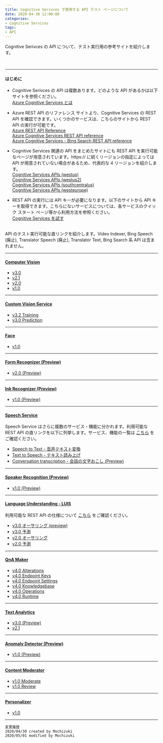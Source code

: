 ```yaml
---
title: Cognitive Serivces で使用する API テスト ページについて
date: 2020-04-30 12:00:00
categories:
- Cognitive Services
tags:
- API
---
```

Cognitive Serivces の API について、テスト実行用の参考サイトを紹介します。
<!-- more -->
<br>

***
#### はじめに
- Cognitive Serivces の API は複数あります。どのような API があるかは以下サイトを参照ください。  
[Azure Cognitive Services とは](https://docs.microsoft.com/ja-jp/azure/cognitive-services/welcome)  

- Azure REST API のリファレンス サイトより、Cognitive Services の REST API を確認できます。いくつかのサービスは、こちらのサイトから REST API の実行が可能です。  
[Azure REST API Reference](https://docs.microsoft.com/en-us/rest/api/azure/)  
[Azure Cognitive Services REST API reference](https://docs.microsoft.com/en-us/rest/api/cognitiveservices/)  
[Azure Cognitive Services - Bing Search REST API reference](https://docs.microsoft.com/en-us/rest/api/cognitiveservices-bingsearch/)  

- Cognitive Services 関連の API をまとめたサイトにも REST API を実行可能なページが用意されています。https:// に続くリージョンの指定によっては API が用意されていない場合があるため、代表的な 4 リージョンを紹介します。  
[Cognitive Services APIs (westus)](https://westus.dev.cognitive.microsoft.com/docs/services)  
[Cognitive Services APIs (westus2)](https://westus2.dev.cognitive.microsoft.com/docs/services)  
[Cognitive Services APIs (southcentralus)](https://southcentralus.dev.cognitive.microsoft.com/docs/services)  
[Cognitive Services APIs (westeurope)](https://westeurope.dev.cognitive.microsoft.com/docs/services)  

- REST API の実行には API キーが必要になります。以下のサイトから API キーを取得できます。こちらにないサービスについては、各サービスのクイック スタート ページ等から利用方法を参照ください。  
[Cognitive Services を試す](https://azure.microsoft.com/ja-jp/try/cognitive-services/)  

<br>API のテスト実行可能な直リンクを紹介します。Video Indexer, Bing Speech (廃止), Translator Speech (廃止), Translator Text, Bing Search 系 API は含まれません。

***
#### [Computer Vision](https://docs.microsoft.com/ja-jp/azure/cognitive-services/computer-vision/)
- [v3.0](https://westcentralus.dev.cognitive.microsoft.com/docs/services/computer-vision-v3-ga/operations/5d986960601faab4bf452005)  
- [v2.1](https://westus.dev.cognitive.microsoft.com/docs/services/5cd27ec07268f6c679a3e641/operations/56f91f2e778daf14a499f21b)  
- [v2.0](https://westus.dev.cognitive.microsoft.com/docs/services/5adf991815e1060e6355ad44/operations/56f91f2e778daf14a499e1fa)  
- [v1.0](https://westus.dev.cognitive.microsoft.com/docs/services/56f91f2d778daf23d8ec6739/operations/56f91f2e778daf14a499e1fa)

***
#### [Custom Vision Service](https://docs.microsoft.com/ja-jp/azure/cognitive-services/Custom-Vision-Service/)
- [v3.2 Training](https://southcentralus.dev.cognitive.microsoft.com/docs/services/Custom_Vision_Training_3.2/operations/5dddfe4dc8d30b100855c608)  
- [v3.0 Prediction](https://southcentralus.dev.cognitive.microsoft.com/docs/services/Custom_Vision_Prediction_3.0/operations/5c82db60bf6a2b11a8247c15)  

***
#### [Face](https://docs.microsoft.com/ja-jp/azure/cognitive-services/face/)
- [v1.0](https://westus.dev.cognitive.microsoft.com/docs/services/563879b61984550e40cbbe8d/operations/563879b61984550f30395236)  

***
#### [Form Recognizer (Preview)](https://docs.microsoft.com/ja-jp/azure/cognitive-services/form-recognizer/)
- [v2.0 (Preview)](https://westus2.dev.cognitive.microsoft.com/docs/services/form-recognizer-api-v2-preview/operations/AnalyzeWithCustomForm)  

***
#### [Ink Recognizer (Preview)](https://docs.microsoft.com/ja-jp/azure/cognitive-services/ink-recognizer/)
- [v1.0 (Preview)](https://docs.microsoft.com/en-us/rest/api/cognitiveservices/inkrecognizer/inkrecognizer)  

***
#### [Speech Service](https://docs.microsoft.com/ja-jp/azure/cognitive-services/speech-service/)  
Speech Service はさらに複数のサービス・機能に分かれます。利用可能な REST API の直リンクを以下に列挙します。サービス、機能の一覧は [こちら](https://docs.microsoft.com/ja-jp/azure/cognitive-services/speech-service/overview) をご確認ください。  
- [Speech to Text - 音声テキスト変換](https://docs.microsoft.com/ja-jp/azure/cognitive-services/speech-service/rest-speech-to-text)  
- [Text to Speech - テキスト読み上げ](https://docs.microsoft.com/ja-jp/azure/cognitive-services/speech-service/rest-text-to-speech)  
- [Conversation transcription - 会話の文字おこし (Preview)](https://signature.centralus.cts.speech.microsoft.com/UI/index.html)


***
#### [Speaker Recognition (Preview)](https://docs.microsoft.com/ja-jp/azure/cognitive-services/speaker-recognition/home)
- [v1.0 (Preview)](https://westus.dev.cognitive.microsoft.com/docs/services/563309b6778daf02acc0a508/operations/5645c3271984551c84ec6797)  

***
#### [Language Understanding - LUIS](https://docs.microsoft.com/ja-jp/azure/cognitive-services/luis/)
利用可能な REST API の仕様について [こちら](https://docs.microsoft.com/ja-jp/azure/cognitive-services/luis/developer-reference-resource#rest-specifications) をご確認ください。  
- [v3.0 オーサリング (preview)](https://westeurope.dev.cognitive.microsoft.com/docs/services/luis-programmatic-apis-v3-0-preview/operations/5890b47c39e2bb052c5b9c2f)  
- [v3.0 予測](https://westus.dev.cognitive.microsoft.com/docs/services/luis-endpoint-api-v3-0/operations/5cb0a91e54c9db63d589f433)  
- [v2.0 オーサリング](https://westus.dev.cognitive.microsoft.com/docs/services/5890b47c39e2bb17b84a55ff/operations/5890b47c39e2bb052c5b9c2f)  
- [v2.0 予測](https://westus.dev.cognitive.microsoft.com/docs/services/5819c76f40a6350ce09de1ac/operations/5819c77140a63516d81aee78)  

***
#### [QnA Maker](https://docs.microsoft.com/ja-jp/azure/cognitive-services/qnamaker/)
- [v4.0 Alterations](https://docs.microsoft.com/ja-jp/rest/api/cognitiveservices/qnamaker/alterations)  
- [v4.0 Endpoint Keys](https://docs.microsoft.com/ja-jp/rest/api/cognitiveservices/qnamaker/endpointkeys)  
- [v4.0 Endpoint Settings](https://docs.microsoft.com/ja-jp/rest/api/cognitiveservices/qnamaker/endpointsettings)  
- [v4.0 Knowledgebase](https://docs.microsoft.com/ja-jp/rest/api/cognitiveservices/qnamaker/knowledgebase)  
- [v4.0 Operations](https://docs.microsoft.com/ja-jp/rest/api/cognitiveservices/qnamaker/operations)  
- [v4.0 Runtime](https://docs.microsoft.com/ja-jp/rest/api/cognitiveservices/qnamakerruntime/runtime)  

***
#### [Text Analytics](https://docs.microsoft.com/ja-jp/azure/cognitive-services/text-analytics/)
- [v3.0 (Preview)](https://westus.dev.cognitive.microsoft.com/docs/services/TextAnalytics-v3-0-Preview-1/operations/Languages)  
- [v2.1](https://westcentralus.dev.cognitive.microsoft.com/docs/services/TextAnalytics-v2-1/operations/56f30ceeeda5650db055a3c7)  

***
#### [Anomaly Detector (Preview)](https://docs.microsoft.com/ja-jp/azure/cognitive-services/anomaly-detector/)
- [v1.0 (Preview)](https://westus2.dev.cognitive.microsoft.com/docs/services/AnomalyDetector/operations/post-timeseries-entire-detect)  

***
#### [Content Moderator](https://docs.microsoft.com/ja-jp/azure/cognitive-services/content-moderator/)
- [v1.0 Moderate](https://westus.dev.cognitive.microsoft.com/docs/services/57cf753a3f9b070c105bd2c1/operations/57cf753a3f9b070868a1f66c)  
- [v1.0 Review](https://westus.dev.cognitive.microsoft.com/docs/services/580519463f9b070e5c591178/operations/580519483f9b0709fc47f9c5)  

***
#### [Personalizer](https://docs.microsoft.com/ja-jp/azure/cognitive-services/personalizer/)
- [v1.0](https://westus2.dev.cognitive.microsoft.com/docs/services/personalizer-api/operations/Rank)  

***
`変更履歴`  
`2020/04/30 created by Mochizuki`  
`2020/05/01 modified by Mochizuki`  